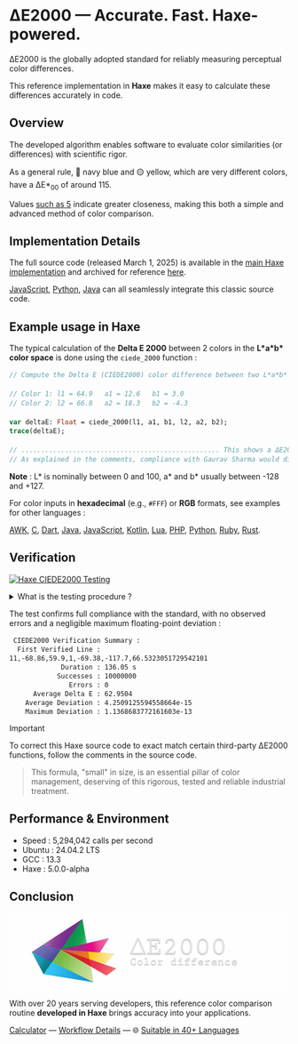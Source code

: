 # ΔE2000 — Accurate. Fast. Haxe-powered.

ΔE2000 is the globally adopted standard for reliably measuring perceptual color differences.

This reference implementation in **Haxe** makes it easy to calculate these differences accurately in code.

## Overview

The developed algorithm enables software to evaluate color similarities (or differences) with scientific rigor.

As a general rule, 🔵 navy blue and 🟡 yellow, which are very different colors, have a ΔE\*<sub>00</sub> of around 115.

Values [such as 5](https://michel-leonard.github.io/ciede2000-color-matching/de2000-rgb-pairs.html?seq=50&delta-e=5) indicate greater closeness, making this both a simple and advanced method of color comparison.

## Implementation Details

The full source code (released March 1, 2025) is available in the [main Haxe implementation](../../ciede-2000.hx#L9) and archived for reference [here](https://web.archive.org/https://raw.githubusercontent.com/michel-leonard/ciede2000-color-matching/refs/heads/main/ciede-2000.hx).

[JavaScript](../js#δe2000--accurate-fast-javascript-powered), [Python](../py#δe2000--accurate-fast-python-powered), [Java](../java#δe2000--accurate-fast-java-powered) can all seamlessly integrate this classic source code.

## Example usage in Haxe

The typical calculation of the **Delta E 2000** between 2 colors in the **L\*a\*b\* color space** is done using the `ciede_2000` function :

```hx
// Compute the Delta E (CIEDE2000) color difference between two L*a*b* colors in Haxe

// Color 1: l1 = 64.9   a1 = 12.6   b1 = 3.0
// Color 2: l2 = 66.8   a2 = 18.3   b2 = -4.3

var deltaE: Float = ciede_2000(l1, a1, b1, l2, a2, b2);
trace(deltaE);

// .................................................. This shows a ΔE2000 of 6.6360262302
// As explained in the comments, compliance with Gaurav Sharma would display 6.6360100975
```

**Note** : L\* is nominally between 0 and 100, a\* and b\* usually between -128 and +127.

For color inputs in **hexadecimal** (e.g., `#FFF`) or **RGB** formats, see examples for other languages :

[AWK](../awk#-flexibility), [C](../c#δe2000--accurate-fast-c-powered), [Dart](../dart#δe2000--accurate-fast-dart-powered), [Java](../java#δe2000--accurate-fast-java-powered), [JavaScript](../js#-flexibility), [Kotlin](../kt#δe2000--accurate-fast-kotlin-powered), [Lua](../lua#-flexibility), [PHP](../php#δe2000--accurate-fast-php-powered), [Python](../py#δe2000--accurate-fast-python-powered), [Ruby](../rb#δe2000--accurate-fast-ruby-powered), [Rust](../rs#δe2000--accurate-fast-rust-powered).

## Verification

[![Haxe CIEDE2000 Testing](https://github.com/michel-leonard/ciede2000-color-matching/actions/workflows/test-hx.yml/badge.svg)](https://github.com/michel-leonard/ciede2000-color-matching/actions/workflows/test-hx.yml)

<details>
<summary>What is the testing procedure ?</summary>

The [ciede-2000-driver.c](../c/ciede-2000-driver.c) program generates color pairs, and checks the **CIE2000** color differences **measured by Haxe**, like this :

1.

```sh
command -v haxe > /dev/null || {
  # 1. Select the version of Haxe you wish to install (Haxe 4 and Haxe 5 both work),
  # the list of available versions is located at https://github.com/HaxeFoundation/haxe/releases
  HAXE_DESIRED_VERSION="5.0.0-preview.1"
  HAXE_DESIRED_VERSION="4.3.7"
  # 2. Download the archive and place it in a suitable directory
  sudo rm -rf "/opt/haxe-$HAXE_DESIRED_VERSION" && mkdir "/opt/haxe-$HAXE_DESIRED_VERSION"
  HAXE_ARCHIVE_URL="https://github.com/HaxeFoundation/haxe/releases/download"
  HAXE_ARCHIVE_URL="$HAXE_ARCHIVE_URL/$HAXE_DESIRED_VERSION/haxe-$HAXE_DESIRED_VERSION-linux64.tar.gz"
  wget --quiet --no-check-certificate --timeout=5 --tries=2 "$HAXE_ARCHIVE_URL" -O- |
  tar -xz --strip-components=1 -C "/opt/haxe-$HAXE_DESIRED_VERSION"
  # 3. Create a symbolic link that integrates Haxe into the PATH
  sudo ln --backup --symbolic --verbose "/opt/haxe-$HAXE_DESIRED_VERSION/haxe" /usr/local/bin/haxe
}
```

2. `command -v gcc > /dev/null || { sudo apt-get update && sudo apt-get install gcc ; }`
3. `cp -p tests/hx/ciede-2000-driver.hx tests/hx/Main.hx`
4. `gcc -std=c99 -Wall -pedantic -O2 -g tests/c/ciede-2000-driver.c -o ciede-2000-driver -lm`
5. `./ciede-2000-driver --generate 10000000 --output-file test-cases.csv`
6. `haxe -cp tests/hx --run Main test-cases.csv | ./ciede-2000-driver`

Where the main files involved are [ciede-2000-driver.hx](ciede-2000-driver.hx#L93) for calculations and [test-hx.yml](../../.github/workflows/test-hx.yml) for automation.
</details>

The test confirms full compliance with the standard, with no observed errors and a negligible maximum floating-point deviation :

```
 CIEDE2000 Verification Summary :
  First Verified Line : 11,-68.86,59.9,1,-69.38,-117.7,66.5323051729542101
             Duration : 136.05 s
            Successes : 10000000
               Errors : 0
      Average Delta E : 62.9504
    Average Deviation : 4.2509125594558664e-15
    Maximum Deviation : 1.1368683772161603e-13
```

> [!IMPORTANT]
> To correct this Haxe source code to exact match certain third-party ΔE2000 functions, follow the comments in the source code.

> This formula, "small" in size, is an essential pillar of color management, deserving of this rigorous, tested and reliable industrial treatment.

## Performance & Environment

- Speed : 5,294,042 calls per second
- Ubuntu : 24.04.2 LTS
- GCC : 13.3
- Haxe : 5.0.0-alpha

## Conclusion

![The ΔE*00 equation is very effective at predicting perceived color differences](https://github.com/michel-leonard/ciede2000-color-matching/raw/main/docs/assets/images/logo.jpg)

With over 20 years serving developers, this reference color comparison routine **developed in Haxe** brings accuracy into your applications.

[Calculator](https://michel-leonard.github.io/ciede2000-color-matching/lab-color-calculator.html?L1=69.2&a1=30.2&b1=-41.3&L2=79.9&a2=7.1&b2=9.9) — [Workflow Details](../../.github/workflows#workflow-details) — 🌐 [Suitable in 40+ Languages](../../#implementations)
